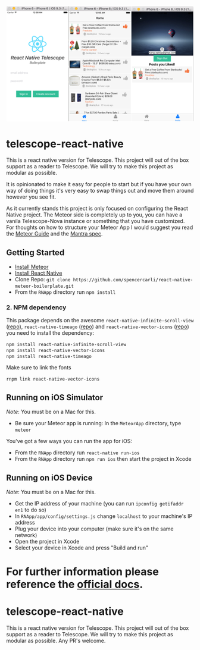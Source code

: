 ![Alt text](/demo_full.png "demo_full")

# telescope-react-native
This is a react native version for Telescope. This project will out of the box support as a reader to Telescope. We will try to make this project as modular as possible.

It is opinionated to make it easy for people to start but if you have your own way of doing things it's very easy to swap things out and move them around however you see fit.

As it currently stands this project is only focused on configuring the React Native project. The Meteor side is completely up to you, you can have a vanila Telescope-Nova instance or something that you have customized. For thoughts on how to structure your Meteor App I would suggest you read the [Meteor Guide](http://guide.meteor.com/) and the [Mantra spec](http://mantrajs.com/).

## Getting Started

- [Install Meteor](https://www.meteor.com/install)
- [Install React Native](https://facebook.github.io/react-native/docs/getting-started.html#content)
- Clone Repo: `git clone https://github.com/spencercarli/react-native-meteor-boilerplate.git`
- From the `RNApp` directory run `npm install`

### 2. NPM dependency
This package depends on the awesome `react-native-infinite-scroll-view` ([repo](https://github.com/exponentjs/react-native-infinite-scroll-view)), `react-native-timeago` ([repo](https://github.com/TylerLH/react-native-timeago))  and `react-native-vector-icons` ([repo](https://github.com/oblador/react-native-vector-icons)) you need to install the dependency: 
```
npm install react-native-infinite-scroll-view
npm install react-native-vector-icons
npm install react-native-timeago
```

Make sure to link the fonts
```
rnpm link react-native-vector-icons
```

## Running on iOS Simulator

_Note_: You must be on a Mac for this.

- Be sure your Meteor app is running: In the ```MeteorApp``` directory, type ```meteor```
 
You've got a few ways you can run the app for iOS:

- From the `RNApp` directory run `react-native run-ios`
- From the `RNApp` directory run `npm run ios` then start the project in Xcode

## Running on iOS Device

_Note_: You must be on a Mac for this.

- Get the IP address of your machine (you can run `ipconfig getifaddr en1` to do so)
- In `RNApp/app/config/settings.js` change `localhost` to your machine's IP address
- Plug your device into your computer (make sure it's on the same network)
- Open the project in Xcode
- Select your device in Xcode and press "Build and run"

For further information please reference the [official docs](https://facebook.github.io/react-native/docs/running-on-device-ios.html#content).
=======
# telescope-react-native
This is a react native version for Telescope. This project will out of the box support as a reader to Telescope. We will try to make this project as modular as possible. Any PR's welcome.